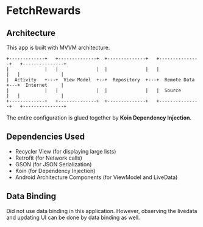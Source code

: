 # FetchRewards

## Architecture
This app is built with MVVM architecture.

```
+-------------+   +--------------+  +--------------+   +---------------+   +---------------+
|             |   |              |  |              |   |               |   |               |
|  Activity   +---+  View Model  +--+  Repository  +---+  Remote Data  +---+  Internet     |
|             |   |              |  |              |   |  Source       |   |               |
+-------------+   +--------------+  +--------------+   +---------------+   +---------------+

```
The entire configuration is glued together by **Koin Dependency Injection**.

## Dependencies Used
* Recycler View (for displaying large lists)
* Retrofit (for Network calls)
* GSON (for JSON Serialization)
* Koin (for Dependency Injection)
* Android Architecture Components (for ViewModel and LiveData)

## Data Binding
Did not use data binding in this application.
However, observing the livedata and updating UI can be done by data binding as well.
